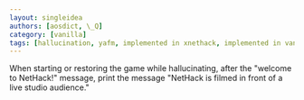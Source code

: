 ```yaml
---
layout: singleidea
authors: [aosdict, \_Q]
category: [vanilla]
tags: [hallucination, yafm, implemented in xnethack, implemented in vanilla]
---
```

When starting or restoring the game while hallucinating, after the "welcome to NetHack!" message, print the message "NetHack is filmed in front of a live studio audience."
